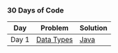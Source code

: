 ### 30 Days of Code
| Day | Problem | Solution |
| --- | --- | --- |
| Day 1 | [Data Types](https:www.hackerrank.com/challenges/30-data-types/problem) | [Java]() |
